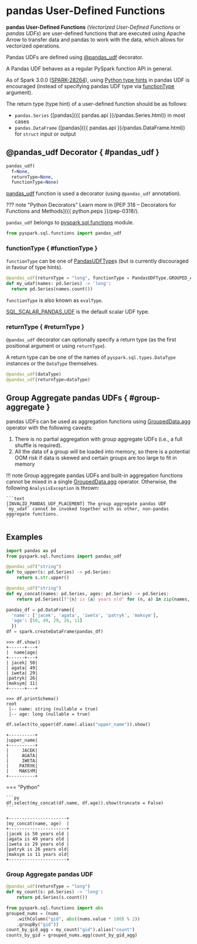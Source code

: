 # pandas User-Defined Functions

**pandas User-Defined Functions** (_Vectorized User-Defined Functions_ or _pandas UDFs_) are user-defined functions that are executed using Apache Arrow to transfer data and pandas to work with the data, which allows for vectorized operations.

Pandas UDFs are defined using [@pandas_udf](#pandas_udf) decorator.

A Pandas UDF behaves as a regular PySpark function API in general.

As of Spark 3.0.0 ([SPARK-28264](https://issues.apache.org/jira/browse/SPARK-28264)), using [Python type hints](https://www.python.org/dev/peps/pep-0484) in pandas UDF is encouraged (instead of specifying pandas UDF type via [functionType](#functionType) argument).

The return type (type hint) of a user-defined function should be as follows:

* `pandas.Series` ([pandas]({{ pandas.api }}/pandas.Series.html)) in most cases
* `pandas.DataFrame` ([pandas]({{ pandas.api }}/pandas.DataFrame.html)) for `struct` input or output

## @pandas_udf Decorator { #pandas_udf }

```py
pandas_udf(
  f=None,
  returnType=None,
  functionType=None)
```

[pandas_udf](../pyspark/sql/pandas/functions.md#pandas_udf) function is used a decorator (using `@pandas_udf` annotation).

??? note "Python Decorators"
    Learn more in [PEP 318 – Decorators for Functions and Methods]({{ python.peps }}/pep-0318/).

`pandas_udf` belongs to [pyspark.sql.functions](../pyspark/sql/functions.md) module.

```py
from pyspark.sql.functions import pandas_udf
```

### functionType { #functionType }

`functionType` can be one of [PandasUDFType](../pyspark/sql/pandas/PandasUDFType.md)s (but is currently discouraged in favour of type hints).

```py
@pandas_udf(returnType = "long", functionType = PandasUDFType.GROUPED_AGG)
def my_udaf(names: pd.Series) -> 'long':
  return pd.Series(names.count())
```

`functionType` is also known as `evalType`.

[SQL_SCALAR_PANDAS_UDF](../sql/PythonEvalType.md#SQL_SCALAR_PANDAS_UDF) is the default scalar UDF type.

### returnType { #returnType }

`@pandas_udf` decorator can optionally specify a return type (as the first positional argument or using `returnType`).

A return type can be one of the names of `pyspark.sql.types.DataType` instances or the `DataType` themselves.

```py
@pandas_udf(dataType)
@pandas_udf(returnType=dataType)
```

## Group Aggregate pandas UDFs { #group-aggregate }

pandas UDFs can be used as aggregation functions using [GroupedData.agg](../sql/GroupedData.md#agg) operator with the following caveats:

1. There is no partial aggregation with group aggregate UDFs (i.e., a full shuffle is required).
1. All the data of a group will be loaded into memory, so there is a potential OOM risk if data is skewed and certain groups are too large to fit in memory

!!! note
    Group aggregate pandas UDFs and built-in aggregation functions cannot be mixed in a single [GroupedData.agg](../sql/GroupedData.md#agg) operator.
    Otherwise, the following `AnalysisException` is thrown:

    ```text
    [INVALID_PANDAS_UDF_PLACEMENT] The group aggregate pandas UDF `my_udaf` cannot be invoked together with as other, non-pandas aggregate functions.
    ```

## Examples

```py
import pandas as pd
from pyspark.sql.functions import pandas_udf
```

```py
@pandas_udf("string")
def to_upper(s: pd.Series) -> pd.Series:
    return s.str.upper()
```

```py
@pandas_udf("string")
def my_concat(names: pd.Series, ages: pd.Series) -> pd.Series:
    return pd.Series([f"{n} is {a} years old" for (n, a) in zip(names, ages)])
```

```py
pandas_df = pd.DataFrame({
  'name': ['jacek', 'agata', 'iweta', 'patryk', 'maksym'],
  'age': [50, 49, 29, 26, 11]
  })
df = spark.createDataFrame(pandas_df)
```

```text
>>> df.show()
+------+---+
|  name|age|
+------+---+
| jacek| 50|
| agata| 49|
| iweta| 29|
|patryk| 26|
|maksym| 11|
+------+---+
```

```text
>>> df.printSchema()
root
 |-- name: string (nullable = true)
 |-- age: long (nullable = true)
```

```py
df.select(to_upper(df.name).alias("upper_name")).show()
```

```text
+----------+
|upper_name|
+----------+
|     JACEK|
|     AGATA|
|     IWETA|
|    PATRYK|
|    MAKSYM|
+----------+
```

=== "Python"

    ```py
    df.select(my_concat(df.name, df.age)).show(truncate = False)
    ```

```text
+----------------------+
|my_concat(name, age)  |
+----------------------+
|jacek is 50 years old |
|agata is 49 years old |
|iweta is 29 years old |
|patryk is 26 years old|
|maksym is 11 years old|
+----------------------+
```

### Group Aggregate pandas UDF

```py
@pandas_udf(returnType = "long")
def my_count(s: pd.Series) -> 'long':
    return pd.Series(s.count())
```

```py
from pyspark.sql.functions import abs
grouped_nums = (nums
    .withColumn("gid", abs((nums.value * 100) % 2))
    .groupBy("gid"))
count_by_gid_agg = my_count("gid").alias("count")
counts_by_gid = grouped_nums.agg(count_by_gid_agg)
```
